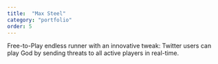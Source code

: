 ```yaml
---
title:  "Max Steel"
category: "portfolio"
order: 5
---
```

<p>Free-to-Play endless runner with an innovative tweak: Twitter users can play God by sending threats to all active players in real-time.</p>
